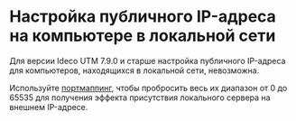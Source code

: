 # Настройка публичного IP-адреса на компьютере в локальной сети

Для версии Ideco UTM 7.9.0 и старше настройка публичного IP-адреса для компьютеров, находящихся в локальной сети, невозможна.

Используйте [портмаппинг](portmapping.md), чтобы пробросить весь их диапазон от 0 до 65535 для получения эффекта присутствия локального сервера на внешнем IP-адресе.